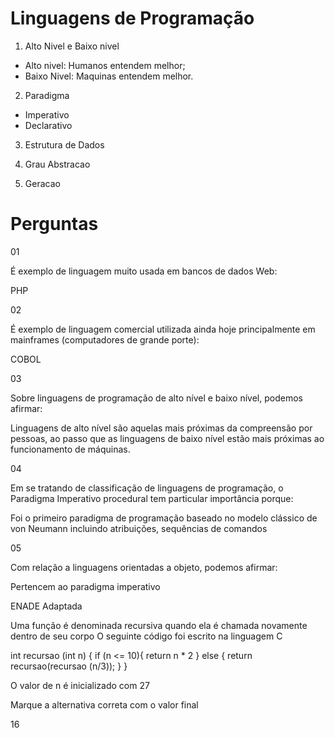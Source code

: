 # Linguagens de Programação

1. Alto Nivel e Baixo nivel

  - Alto nivel: Humanos entendem melhor;
  - Baixo Nivel: Maquinas entendem melhor.

2. Paradigma
  - Imperativo
  - Declarativo

3. Estrutura de Dados

4. Grau Abstracao

5. Geracao


# Perguntas

01

É exemplo de linguagem muito usada em bancos de dados Web:

PHP


02

É exemplo de linguagem comercial utilizada ainda hoje principalmente em mainframes (computadores de grande porte):

COBOL


03

Sobre linguagens de programação de alto nível e baixo nível, podemos afirmar:

Linguagens de alto nível são aquelas mais próximas da compreensão por pessoas, ao passo que as linguagens de baixo nível estão mais próximas ao funcionamento de máquinas.


04

Em se tratando de classificação de linguagens de programação, o Paradigma Imperativo procedural tem particular importância porque:

Foi o primeiro paradigma de programação baseado no modelo clássico de von Neumann incluindo atribuições, sequências de comandos


05

Com relação a linguagens orientadas a objeto, podemos afirmar:

Pertencem ao paradigma imperativo​


ENADE Adaptada

Uma função é denominada recursiva quando ela é chamada novamente dentro de seu corpo
O seguinte código foi escrito na linguagem C

int recursao (int n) {
  if (n <= 10){
    return n * 2
  }
  else {
    return recursao(recursao (n/3));
  }
}

O valor de n é inicializado com 27

Marque a alternativa correta com o valor final

16
